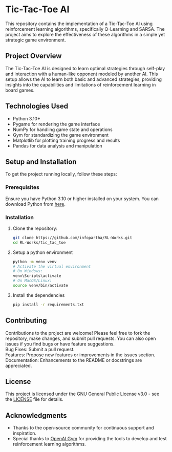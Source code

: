# Tic-Tac-Toe AI

This repository contains the implementation of a Tic-Tac-Toe AI using reinforcement learning algorithms, specifically Q-Learning and SARSA. The project aims to explore the effectiveness of these algorithms in a simple yet strategic game environment.

## Project Overview

The Tic-Tac-Toe AI is designed to learn optimal strategies through self-play and interaction with a human-like opponent modeled by another AI. This setup allows the AI to learn both basic and advanced strategies, providing insights into the capabilities and limitations of reinforcement learning in board games.

## Technologies Used

- Python 3.10+
- Pygame for rendering the game interface
- NumPy for handling game state and operations
- Gym for standardizing the game environment
- Matplotlib for plotting training progress and results
- Pandas for data analysis and manipulation

## Setup and Installation

To get the project running locally, follow these steps:

### Prerequisites

Ensure you have Python 3.10 or higher installed on your system. You can download Python from [here](https://www.python.org/downloads/).

### Installation

1. Clone the repository:
   ```bash
   git clone https://github.com/infopartha/RL-Works.git
   cd RL-Works/tic_tac_toe
   ```
2. Setup a python environment
   ```bash
   python -m venv venv
   # Activate the virtual environment
   # On Windows:
   venv\Scripts\activate
   # On MacOS/Linux:
   source venv/bin/activate
   ```
3. Install the dependencies
   ```bash
   pip install -r requirements.txt
   ```

## Contributing

Contributions to the project are welcome! Please feel free to fork the repository, make changes, and submit pull requests. You can also open issues if you find bugs or have feature suggestions.  
Bug Fixes: Submit a pull request.  
Features: Propose new features or improvements in the issues section.  
Documentation: Enhancements to the README or docstrings are appreciated.  


## License

This project is licensed under the GNU General Public License v3.0 - see the [LICENSE](..\LICENSE) file for details.

## Acknowledgments

- Thanks to the open-source community for continuous support and inspiration.
- Special thanks to [OpenAI Gym](https://gym.openai.com/) for providing the tools to develop and test reinforcement learning algorithms.


